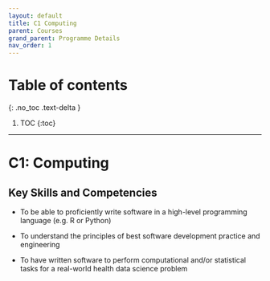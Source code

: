```yaml
---
layout: default
title: C1 Computing
parent: Courses
grand_parent: Programme Details
nav_order: 1
---
```


# Table of contents
{: .no_toc .text-delta }

1. TOC
{:toc}

---

# C1: Computing

## Key Skills and Competencies

- To be able to proficiently write software in a high-level programming language (e.g. R or Python)

- To understand the principles of best software development practice and engineering

- To have written software to perform computational and/or statistical tasks for a real-world health data science problem